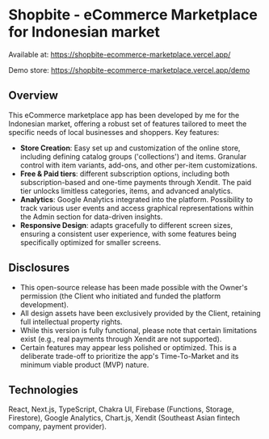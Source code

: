 # Shopbite - eCommerce Marketplace for Indonesian market

Available at: https://shopbite-ecommerce-marketplace.vercel.app/

Demo store: https://shopbite-ecommerce-marketplace.vercel.app/demo

## Overview

This eCommerce marketplace app has been developed by me for the Indonesian market, offering a robust set of features tailored to meet the specific needs of local businesses and shoppers.
Key features:

- <strong>Store Creation</strong>: Easy set up and customization of the online store, including defining catalog groups ('collections') and items. Granular control with item variants, add-ons, and other per-item customizations.
- <strong>Free & Paid tiers</strong>: different subscription options, including both subscription-based and one-time payments through Xendit. The paid tier unlocks limitless categories, items, and advanced analytics.
- <strong>Analytics</strong>: Google Analytics integrated into the platform. Possibility to track various user events and access graphical representations within the Admin section for data-driven insights.
- <strong>Responsive Design</strong>: adapts gracefully to different screen sizes, ensuring a consistent user experience, with some features being specifically optimized for smaller screens.

## Disclosures

- This open-source release has been made possible with the Owner's permission (the Client who initiated and funded the platform development).
- All design assets have been exclusively provided by the Client, retaining full intellectual property rights.
- While this version is fully functional, please note that certain limitations exist (e.g., real payments through Xendit are not supported).
- Certain features may appear less polished or optimized. This is a deliberate trade-off to prioritize the app's Time-To-Market and its minimum viable product (MVP) nature.

## Technologies

React, Next.js, TypeScript, Chakra UI, Firebase (Functions, Storage, Firestore), Google Analytics, Chart.js, Xendit (Southeast Asian fintech company, payment provider). 
